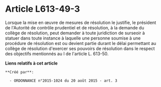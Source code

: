 # Article L613-49-3

Lorsque la mise en œuvre de mesures de résolution le justifie, le président de l'Autorité de contrôle prudentiel et de
résolution, à la demande du collège de résolution, peut demander à toute juridiction de surseoir à statuer dans toute
instance à laquelle une personne soumise à une procédure de résolution est ou devient partie durant le délai permettant au
collège de résolution d'exercer ses pouvoirs de résolution dans le respect des objectifs mentionnés au I de l'article L.
613-50.

**Liens relatifs à cet article**

	**Créé par**:

	  - ORDONNANCE n°2015-1024 du 20 août 2015 - art. 3
